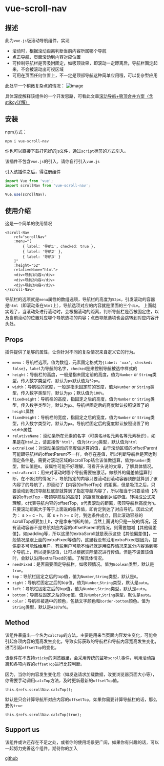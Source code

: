 # vue-scroll-nav

## 描述
此为`vue.js`版滚动导航组件，实现
- 滚动时，根据滚动距离判断当前内容所属哪个导航
- 点击导航，页面滚动到内容对应位置
- 可控制导航栏是否吸附固定，如吸顶效果，即滚动一定距离后，导航栏固定起来，不会被滚动出可视区域
- 可用在页面任何位置上，不一定是顶部导航这种简单应用哦，可以复杂型应用

此处举一个稍微复杂点的情况：
![image](https://note.youdao.com/yws/public/resource/0360b2ee451da7a13dab208e3fe21df1/xmlnote/7A5F1D25179C427D939D22E89A9AE8E3/14459)

具体深度解释该组件的一个开发思路，可看此文章[滚动导航+吸顶合并方案（含stikcy详解）]()

## 安装
npm方式：
```
npm i vue-scroll-nav
```
你也可以直接下载打包好的js文件，通过`script`标签的方式引入。

该插件不包含`vue.js`的引入，请你自行引入`vue.js`

引入该插件之后，得注册组件
```js
import Vue from 'vue';
import scrollNav from 'vue-scroll-nav';

Vue.use(scrollNav);
```

## 使用介绍
这是一个简单的使用情况
```
<Scroll-Nav
    ref="scrollNav"
    :menu="[
        { label: '导航1', checked: true },
        { label: '导航2' },
        { label: '导航3' }
    ]"
    :height="52"
    relativeName="html">
    <div>导航1内容</div>
    <div>导航2内容</div>
    <div>导航3内容</div>
</Scroll-Nav>
```
导航栏的选项就是`menu`属性的数组选项，导航栏的高度为`52px`，引发滚动的容器是`html`（即滚动条在`html`上），导航选项对应的内容就是里面的三个`div`。
上面就实现了，当滚动条进行滚动时，会根据滚动的距离，判断导航栏是否被固定住，以及当前滚动的位置对应哪个导航选项的内容；点击导航选项也会跳转到对应内容开头处。

## Props
插件提供了足够的属性，让你针对不同的复杂情况来自定义它的行为。
- `menu`：导航栏选项，值为数组，元素固定格式为`{label: 'xxx', checked: false}`，`label`为导航的名字，`checked`是来控制导航被选中样式的
- `height`：导航栏的高度，一般是指未固定前的高度，值为`Number` or `String`类型，传入数字类型时，默认为`px`默认值为`52px`。
- `width`：导航栏的宽度，一般是指未固定前的宽度，值为`Number` or `String`类型，传入数字类型时，默认为`px`；默认值为`100%`。
- `fixedHeight`：导航栏的高度，指固定之后的高度，值为`Number` or `String`类型，传入数字类型时，默认为`px`。导航栏固定后的高度默认按照设置了的`height`属性
- `fixedHeight`：导航栏的宽度，指固定之后的宽度，值为`Number` or `String`类型，传入数字类型时，默认为`px`。导航栏固定后的宽度默认按照设置了的`width`属性
- `relativeName`：滚动条所在元素的名字（可类名id名元素名等元素标识），如果是在`html`上，请直接传`'html'`，值为`String`类型，默认值为`html`
- `extraFixed`：对滚动条滚动的高度做运算的值，由于滚动区域的offsetParent可能跟导航栏的offsetParent不一样，会存在差值，所以判断导航栏是否达到固定条件是，需要对滚动区域的scrollTop结合该值做运算，值为`Number`类型，默认值是`0`。该属性可能不好理解，可看开头说的文章，了解具体情况。
- `extraScroll`：用来对滚动时哪个导航需要被激活，做额外的偏差值运算判断，在不吸顶的情况下，导航指定的内容只要滚动到滚动容器顶部就算到了该内容了的导航了，即滚动了【内容的offsetTop】的距离，但是吸顶之后，只要滚动到吸顶导航栏底部就算到了指定导航内容了，所以相当于只要滚动【内容的offsetTop - 吸顶导航栏的高度】的距离就会到达临界值。转换成公式来理解，c代表导航内容的offsetTop，s代表滚动的距离，吸顶导航栏高度为h。只要滚动距离大于等于上面说的临界值，即肯定到达了对应导航。因此公式为： s >= c - h， 即 s + h >= c 时，到达条件成立，因此滚动容器的scrollTop都要加上h，才是拿来判断的值。当然上面说的只是一般的情况，还有滚动容器不是导航对应内容的offsetParent的情况，则需要加减【其他偏差值】，如padding等，所以这里的extraScroll就是表示这些【其他偏差值】，一般情况是跟上面的extraFixed等值的，这里我没有沿用extraFixed是因为，提供更多可能性给用户，有些用户可能不恰好就是用临界情况来区分内容落到哪个导航上，所以提供该值，让可以根据实际情况进行传值。但是不设置该值时，会默认沿用extraFixed的值。了解具体情况。
- `needFixed`：是否需要固定导航栏，如吸顶情况。值为`Boolean`类型，默认是`true`。
- `top`：导航栏固定之后的top值，值为`Number`,`String`类型，默认是`0`。
- `right`：导航栏固定之后的top值，值为`Number`,`String`类型，默认是`auto`。
- `left`：导航栏固定之后的top值，值为`Number`,`String`类型，默认是`auto`。
- `bottom`：导航栏固定之后的top值，值为`Number`,`String`类型，默认是`auto`。
- `color`：导航栏被选中的颜色，包括文字颜色和`border-bottom`颜色。值为`String`类型，默认是`#387af6`。

## Method
该组件暴露出一个名为`calcTop`的方法。主要是用来当页面内容发生变化，可能会引起各项内容的宽高发生变化，导致实际获取的导航栏和导航内容宽高发生变化，进而引起`offsetTop`的变化。

该组件在不支持`sticky`的浏览器里，会采用传统的监听`scroll`事件，利用滚动距离和各项内容的`offsetTop`进行比较判断。

因为，当你的内容发生变化后（如发送请求加载数据，改变浏览器页面大小等），你需要手动调用`calcTop`方法，及时更新最新的`offsetTop`值。
```
this.$refs.scrollNav.calcTop();
```
默认是只会计算导航所对应内容的`offsetTop`，如果你需要计算导航栏的话，那么要传`true`
```
this.$refs.scrollNav.calcTop(true);
```

## Support us
该组件或许还存在不足之处，或者你的使用场景更广阔，如果你有兴趣的话，可以一起努力完善这个组件。期待你的加入

[github](https://github.com/pekonchan/scrollNav)